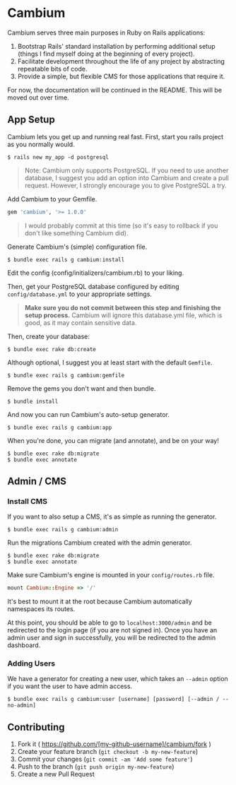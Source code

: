 Cambium
==========

Cambium serves three main purposes in Ruby on Rails applications:

1. Bootstrap Rails' standard installation by performing additional setup
   (things I find myself doing at the beginning of every project).
2. Facilitate development throughout the life of any project by abstracting
   repeatable bits of code.
3. Provide a simple, but flexible CMS for those applications that require it.

For now, the documentation will be continued in the README. This will be moved
out over time.

App Setup
----------

Cambium lets you get up and running real fast. First, start you rails project
as you normally would.

```text
$ rails new my_app -d postgresql
```

> Note: Cambium only supports PostgreSQL. If you need to use another database,
> I suggest you add an option into Cambium and create a pull request. However,
> I strongly encourage you to give PostgreSQL a try.

Add Cambium to your Gemfile.

```ruby
gem 'cambium', '>= 1.0.0'
```

> I would probably commit at this time (so it's easy to rollback if you don't
> like something Cambium did).

Generate Cambium's (simple) configuration file.

```text
$ bundle exec rails g cambium:install
```

Edit the config (config/initializers/cambium.rb) to your liking.

Then, get your PostgreSQL database configured by editing `config/database.yml`
to your appropriate settings.

> **Make sure you do not commit between this step and finishing the setup
> process.** Cambium will ignore this database.yml file, which is good, as it
> may contain sensitive data.

Then, create your database:

```text
$ bundle exec rake db:create
```

Although optional, I suggest you at least start with the default `Gemfile`.

```text
$ bundle exec rails g cambium:gemfile
```

Remove the gems you don't want and then bundle.

```text
$ bundle install
```

And now you can run Cambium's auto-setup generator.

```text
$ bundle exec rails g cambium:app
```

When you're done, you can migrate (and annotate), and be on your way!

```text
$ bundle exec rake db:migrate
$ bundle exec annotate
```

Admin / CMS
----------

### Install CMS

If you want to also setup a CMS, it's as simple as running the generator.

```text
$ bundle exec rails g cambium:admin
```

Run the migrations Cambium created with the admin generator.

```text
$ bundle exec rake db:migrate
$ bundle exec annotate
```

Make sure Cambium's engine is mounted in your `config/routes.rb` file.

```ruby
mount Cambium::Engine => '/'
```

It's best to mount it at the root because Cambium automatically namespaces its
routes.

At this point, you should be able to go to `localhost:3000/admin` and be
redirected to the login page (if you are not signed in). Once you have an admin
user and sign in successfully, you will be redirected to the admin dashboard.

### Adding Users

We have a generator for creating a new user, which takes an `--admin` option if
you want the user to have admin access.

```text
$ bundle exec rails g cambium:user [username] [password] [--admin / --no-admin]
```

Contributing
----------

1. Fork it ( https://github.com/[my-github-username]/cambium/fork )
2. Create your feature branch (`git checkout -b my-new-feature`)
3. Commit your changes (`git commit -am 'Add some feature'`)
4. Push to the branch (`git push origin my-new-feature`)
5. Create a new Pull Request
